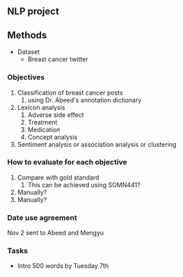 ## NLP project


## Methods
- Dataset
  - Breast cancer twitter


### Objectives
1. Classification of breast cancer posts
   1. using Dr. Abeed's annotation dictionary
2. Lexicon analysis
   1. Adverse side effect
   2. Treatment
   3. Medication
   5. Concept analysis
3. Sentiment analysis or association analysis or clustering

### How to evaluate for each objective
1. Compare with gold standard
   1. This can be achieved using SOMN441?
2. Manually?
3. Manually? 


### Date use agreement
Nov 2 sent to Abeed and Mengyu


### Tasks
- Intro 500 words by Tuesday 7th 

